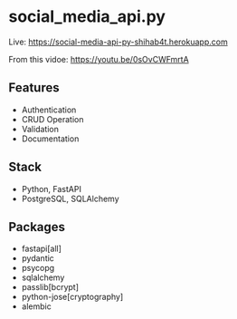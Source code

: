 # social_media_api.py

Live: https://social-media-api-py-shihab4t.herokuapp.com

From this vidoe: https://youtu.be/0sOvCWFmrtA

## Features

- Authentication
- CRUD Operation
- Validation
- Documentation

## Stack

- Python, FastAPI
- PostgreSQL, SQLAlchemy

## Packages

- fastapi[all]
- pydantic
- psycopg
- sqlalchemy
- passlib[bcrypt]
- python-jose[cryptography]
- alembic

